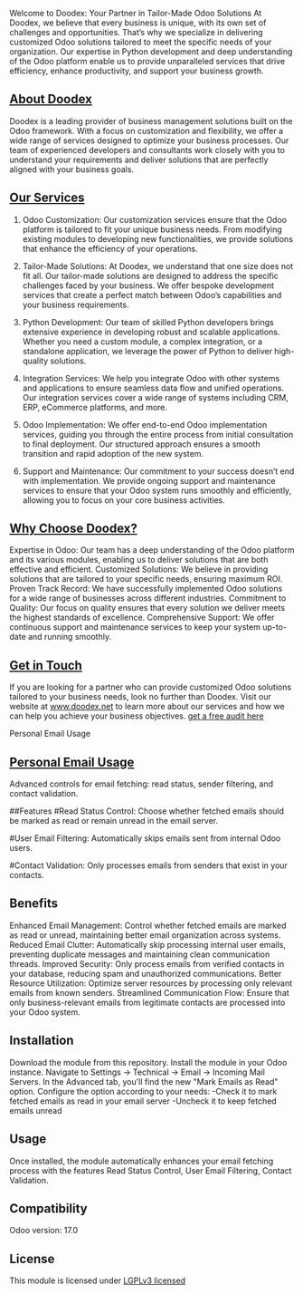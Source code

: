 Welcome to Doodex: Your Partner in Tailor-Made Odoo Solutions
At Doodex, we believe that every business is unique, with its own set of challenges and opportunities. That’s why we specialize in delivering customized Odoo solutions tailored to meet the specific needs of your organization. Our expertise in Python development and deep understanding of the Odoo platform enable us to provide unparalleled services that drive efficiency, enhance productivity, and support your business growth.

## [About Doodex](https://www.doodex.net/about-us)
Doodex is a leading provider of business management solutions built on the Odoo framework. With a focus on customization and flexibility, we offer a wide range of services designed to optimize your business processes. Our team of experienced developers and consultants work closely with you to understand your requirements and deliver solutions that are perfectly aligned with your business goals.

## [Our Services](https://www.doodex.net/our-services)
1. Odoo Customization:
Our customization services ensure that the Odoo platform is tailored to fit your unique business needs. From modifying existing modules to developing new functionalities, we provide solutions that enhance the efficiency of your operations.

2. Tailor-Made Solutions:
At Doodex, we understand that one size does not fit all. Our tailor-made solutions are designed to address the specific challenges faced by your business. We offer bespoke development services that create a perfect match between Odoo’s capabilities and your business requirements.

3. Python Development:
Our team of skilled Python developers brings extensive experience in developing robust and scalable applications. Whether you need a custom module, a complex integration, or a standalone application, we leverage the power of Python to deliver high-quality solutions.

4. Integration Services:
We help you integrate Odoo with other systems and applications to ensure seamless data flow and unified operations. Our integration services cover a wide range of systems including CRM, ERP, eCommerce platforms, and more.

5. Odoo Implementation:
We offer end-to-end Odoo implementation services, guiding you through the entire process from initial consultation to final deployment. Our structured approach ensures a smooth transition and rapid adoption of the new system.

6. Support and Maintenance:
Our commitment to your success doesn’t end with implementation. We provide ongoing support and maintenance services to ensure that your Odoo system runs smoothly and efficiently, allowing you to focus on your core business activities.

## [Why Choose Doodex?](https://www.youtube.com/watch?v=DfcKIoN3vgs)
Expertise in Odoo: Our team has a deep understanding of the Odoo platform and its various modules, enabling us to deliver solutions that are both effective and efficient.
Customized Solutions: We believe in providing solutions that are tailored to your specific needs, ensuring maximum ROI.
Proven Track Record: We have successfully implemented Odoo solutions for a wide range of businesses across different industries.
Commitment to Quality: Our focus on quality ensures that every solution we deliver meets the highest standards of excellence.
Comprehensive Support: We offer continuous support and maintenance services to keep your system up-to-date and running smoothly.

## [Get in Touch](https://www.doodex.net/contactus)
If you are looking for a partner who can provide customized Odoo solutions tailored to your business needs, look no further than Doodex.
Visit our website at www.doodex.net to learn more about our services and how we can help you achieve your business objectives.
[get a free audit here](https://www.doodex.net/audit-gratuit)

Personal Email Usage
## [Personal Email Usage](https://www.doodex.net/en/blog/doodex-blog-2/sales-dashboard-example-with-odoo-88)
Advanced controls for email fetching: read status, sender filtering, and contact validation.

##Features
#Read Status Control:
Choose whether fetched emails should be marked as read or remain unread in the email server.

#User Email Filtering:
Automatically skips emails sent from internal Odoo users.

#Contact Validation:
Only processes emails from senders that exist in your contacts.

## Benefits
Enhanced Email Management: Control whether fetched emails are marked as read or unread, maintaining better email organization across systems.
Reduced Email Clutter: Automatically skip processing internal user emails, preventing duplicate messages and maintaining clean communication threads.
Improved Security: Only process emails from verified contacts in your database, reducing spam and unauthorized communications.
Better Resource Utilization: Optimize server resources by processing only relevant emails from known senders.
Streamlined Communication Flow: Ensure that only business-relevant emails from legitimate contacts are processed into your Odoo system.
        
## Installation
Download the module from this repository.
Install the module in your Odoo instance.
Navigate to Settings → Technical → Email → Incoming Mail Servers.
In the Advanced tab, you'll find the new "Mark Emails as Read" option.
Configure the option according to your needs:
-Check it to mark fetched emails as read in your email server
-Uncheck it to keep fetched emails unread

## Usage
Once installed, the module automatically enhances your email fetching process with the features Read Status Control, User Email Filtering, Contact Validation.

## Compatibility
Odoo version: 17.0

## License
This module is licensed under [LGPLv3 licensed](./LICENSE)
